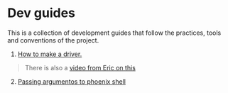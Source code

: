 # Dev guides

This is a collection of development guides that follow the practices, tools and conventions of the project.

1. [How to make a driver.](./making_a_driver.md)
> There is also a [video from Eric on this](https://www.youtube.com/watch?v=8znQmrKgNxA)
2. [Passing argumentos to phoenix shell](https://www.youtube.com/watch?v=VDPu7hwBsq8)
